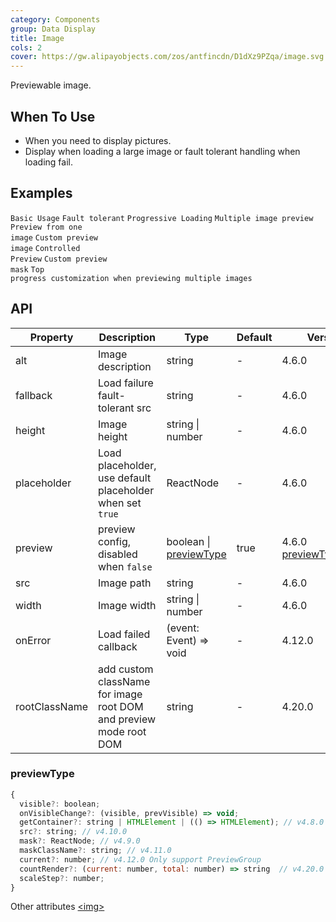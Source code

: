 ```yaml
---
category: Components
group: Data Display
title: Image
cols: 2
cover: https://gw.alipayobjects.com/zos/antfincdn/D1dXz9PZqa/image.svg
---
```


Previewable image.

## When To Use

- When you need to display pictures.
- Display when loading a large image or fault tolerant handling when loading fail.

## Examples

<code src="./demo/basic.tsx">Basic Usage</code>
<code src="./demo/fallback.tsx">Fault tolerant</code>
<code src="./demo/placeholder.tsx">Progressive Loading</code>
<code src="./demo/preview-group.tsx">Multiple image preview</code>
<code src="./demo/preview-group-visible.tsx">Preview from one image</code>
<code src="./demo/previewSrc.tsx">Custom preview image</code>
<code src="./demo/controlled-preview.tsx">Controlled Preview</code>
<code src="./demo/preview-mask.tsx" debug>Custom preview mask</code>
<code src="./demo/preview-group-top-progress.tsx" debug>Top progress customization when previewing multiple images</code>

## API

| Property      | Description                                                       | Type                                   | Default | Version                                 |
| ------------- | ----------------------------------------------------------------- | -------------------------------------- | ------- | --------------------------------------- |
| alt           | Image description                                                 | string                                 | -       | 4.6.0                                   |
| fallback      | Load failure fault-tolerant src                                   | string                                 | -       | 4.6.0                                   |
| height        | Image height                                                      | string \| number                       | -       | 4.6.0                                   |
| placeholder   | Load placeholder, use default placeholder when set `true`         | ReactNode                              | -       | 4.6.0                                   |
| preview       | preview config, disabled when `false`                             | boolean \| [previewType](#previewType) | true    | 4.6.0 [previewType](#previewType):4.7.0 |
| src           | Image path                                                        | string                                 | -       | 4.6.0                                   |
| width         | Image width                                                       | string \| number                       | -       | 4.6.0                                   |
| onError       | Load failed callback                                              | (event: Event) => void                 | -       | 4.12.0                                  |
| rootClassName | add custom className for image root DOM and preview mode root DOM | string                                 | -       | 4.20.0                                  |

### previewType

```js
{
  visible?: boolean;
  onVisibleChange?: (visible, prevVisible) => void;
  getContainer?: string | HTMLElement | (() => HTMLElement); // v4.8.0
  src?: string; // v4.10.0
  mask?: ReactNode; // v4.9.0
  maskClassName?: string; // v4.11.0
  current?: number; // v4.12.0 Only support PreviewGroup
  countRender?: (current: number, total: number) => string  // v4.20.0 Only support PreviewGroup
  scaleStep?: number;
}
```

Other attributes [&lt;img>](https://developer.mozilla.org/en-US/docs/Web/HTML/Element/img#Attributes)
